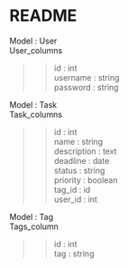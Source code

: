 # README  

Model : User  
User_columns  
>>id : int  
>>username : string  
>>password : string  
  
Model : Task  
Task_columns  
>>id : int  
>>name : string  
>>description : text  
>>deadline : date  
>>status : string  
>>priority : boolean  
>>tag_id : id  
>>user_id : int  

Model : Tag  
Tags_column  
>>id : int  
>>tag : string  